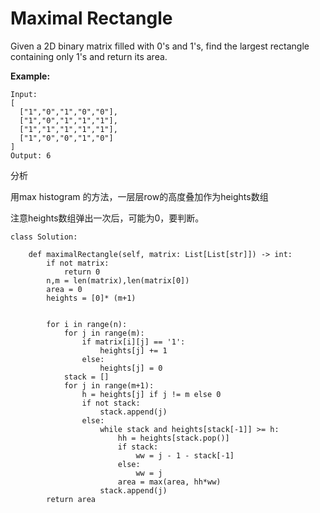# Maximal Rectangle



Given a 2D binary matrix filled with 0's and 1's, find the largest rectangle containing only 1's and return its area.

**Example:**

```text
Input:
[
  ["1","0","1","0","0"],
  ["1","0","1","1","1"],
  ["1","1","1","1","1"],
  ["1","0","0","1","0"]
]
Output: 6
```



分析

用max histogram 的方法，一层层row的高度叠加作为heights数组

注意heights数组弹出一次后，可能为0，要判断。

```text
class Solution:
    
    def maximalRectangle(self, matrix: List[List[str]]) -> int:
        if not matrix:
            return 0
        n,m = len(matrix),len(matrix[0])
        area = 0
        heights = [0]* (m+1)


        for i in range(n):            
            for j in range(m):
                if matrix[i][j] == '1':
                    heights[j] += 1
                else:
                    heights[j] = 0
            stack = []
            for j in range(m+1):
                h = heights[j] if j != m else 0
                if not stack:
                    stack.append(j)
                else:
                    while stack and heights[stack[-1]] >= h:
                        hh = heights[stack.pop()]
                        if stack: 
                            ww = j - 1 - stack[-1] 
                        else:
                            ww = j
                        area = max(area, hh*ww)
                    stack.append(j)
        return area
                    
            
            
```


